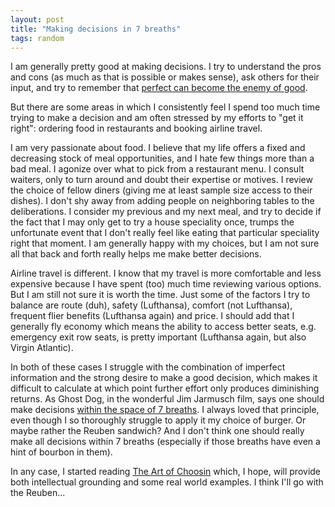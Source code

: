 ```yaml
---
layout: post
title: "Making decisions in 7 breaths"
tags: random 
---
```

I am generally pretty good at making decisions. I try to understand the pros and cons (as much as that is possible or makes sense), ask others for their input, and try to remember that [perfect can become the enemy of good](http://en.m.wikipedia.org/wiki/Perfect_is_the_enemy_of_good).

But there are some areas in which I consistently feel I spend too much time trying to make a decision and am often stressed by my efforts to "get it right": ordering food in restaurants and booking airline travel. 

I am very passionate about food. I believe that my life offers a fixed and decreasing stock of meal opportunities, and I hate few things more than a bad meal. I agonize over what to pick from a restaurant menu. I consult waiters, only to turn around and doubt their expertise or motives. I review the choice of fellow diners (giving me at least sample size access to their dishes). I don't shy away from adding people on neighboring tables to the deliberations. I consider my previous and my next meal, and try to decide if the fact that I may only get to try a house speciality once, trumps the unfortunate event that I don't really feel like eating that particular speciality right that moment. I am generally happy with my choices, but I am not sure all that back and forth really helps me make better decisions. 

Airline travel is different. I know that my travel is more comfortable and less expensive because I have spent (too) much time reviewing various options. But I am still not sure it is worth the time. Just some of the factors I try to balance are route (duh), safety (Lufthansa), comfort (not Lufthansa), frequent flier benefits (Lufthansa again) and price. I should add that I generally fly economy which means the ability to access better seats, e.g. emergency exit row seats, is pretty important (Lufthansa again, but also Virgin Atlantic). 

In both of these cases I struggle with the combination of imperfect information and the strong desire to make a good decision, which makes it difficult to calculate at which point further effort only produces diminishing returns. As Ghost Dog, in the wonderful Jim Jarmusch film, says one should make decisions [within the space of 7 breaths](http://en.m.wikiquote.org/wiki/Ghost_Dog:_The_Way_of_the_Samurai). I always loved that principle, even though I so thoroughly struggle to apply it my choice of burger. Or maybe rather the Reuben sandwich? And I don't think one should really make all decisions within 7 breaths (especially if those breaths have even a hint of bourbon in them). 

In any case, I started reading [The Art of Choosin](http://www.amazon.com/gp/aw/d/0446504114?pc_redir=1395427836&robot_redir=1) which, I hope, will provide both intellectual grounding and some real world examples. I think I'll go with the Reuben... 





